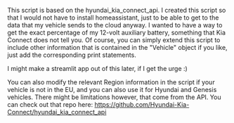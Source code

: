 This script is based on the hyundai_kia_connect_api. I created this script so that I would not have to install homeassistant, just to be able to get to the data that my vehicle sends to the cloud anyway.
I wanted to have a way to get the exact percentage of my 12-volt auxiliary battery, something that Kia Connect does not tell you.
Of course, you can simply extend this script to include other information that is contained in the "Vehicle" object if you like, just add the corresponding print statements.

I might make a streamlit app out of this later, if I get the urge :)

You can also modify the relevant Region information in the script if your vehicle is not in the EU, and you can also use it for Hyundai and Genesis vehicles.
There might be limitations however, that come from the API. 
You can check out that repo here: https://github.com/Hyundai-Kia-Connect/hyundai_kia_connect_api


